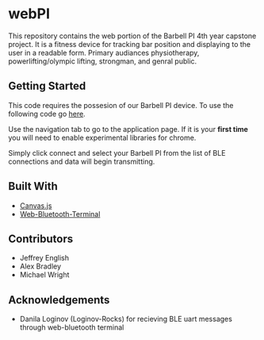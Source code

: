 # webPI
This repository contains the web portion of the Barbell PI 4th year capstone project. It is a fitness device for tracking bar position and
displaying to the user in a readable form. Primary audiances physiotherapy, powerlifting/olympic lifting, strongman, and genral public.

## Getting Started
This code requires the possesion of our Barbell PI device. To use the following code go [here](https://jenglish3761.github.io/webPI). 

Use the navigation tab to go to the application page. If it is your **first time** you will need to enable experimental libraries for chrome.

Simply click connect and select your Barbell PI from the list of BLE connections and data will begin transmitting.

## Built With

* [Canvas.js](https://canvasjs.com/)
* [Web-Bluetooth-Terminal](https://github.com/loginov-rocks/Web-Bluetooth-Terminal)

## Contributors

* Jeffrey English
* Alex Bradley
* Michael Wright

## Acknowledgements
* Danila Loginov (Loginov-Rocks) for recieving BLE uart messages through web-bluetooth terminal
